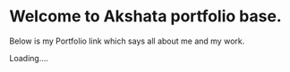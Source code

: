 # Welcome to Akshata portfolio base.

Below is my Portfolio link  which says all about me and my work.

Loading....
